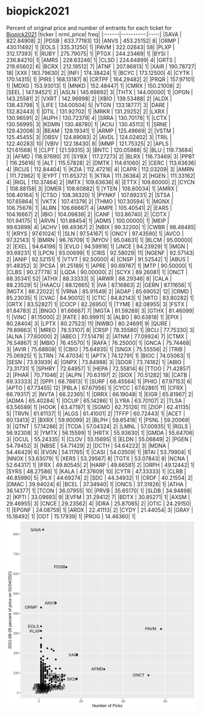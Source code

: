 # biopick2021
Percent of original price and number of entrants for each ticket for [Biopick2021](https://twitter.com/hashtag/Biopick2021)
|ticker | nrml_price| freq|
|:------|----------:|----:|
|SAVA   |  822.84908|    2|
|PDSB   |  633.77193|   13|
|ANVS   |  453.25152|    8|
|ORMP   |  430.11492|    1|
|EOLS   |  335.31250|    1|
|PAVM   |  322.02643|   58|
|PLXP   |  312.17393|    1|
|RUBY   |  275.79075|    1|
|PTGX   |  244.23469|    1|
|BYSI   |  236.84210|    1|
|AMRS   |  228.63246|    1|
|CLSD   |  224.64899|    4|
|GRTS   |  219.65602|    6|
|BCRX   |  212.19512|    7|
|ATNF   |  207.96813|    1|
|XAIR   |  190.78727|   18|
|XXII   |  183.79630|    2|
|INFI   |  174.38424|    1|
|BCYC   |  173.12500|    4|
|CYTK   |  170.14315|    1|
|PIRS   |  168.13187|    8|
|CRTPF  |  164.29482|    2|
|PRQR   |  157.97101|    1|
|MDXG   |  153.93013|    1|
|MNKD   |  152.48447|    1|
|CMRX   |  150.21008|    2|
|SEEL   |  147.94521|    2|
|ASLN   |  145.69892|    3|
|THTX   |  144.00000|    1|
|OPGN   |  143.25581|    2|
|VXRT   |  142.96998|    2|
|XBIO   |  139.53488|    2|
|ALDX   |  138.43798|    1|
|LIFE   |  134.00504|    5|
|VTGN   |  133.18777|    3|
|DARE   |  132.82443|    1|
|DTIL   |  131.92702|    1|
|MRKR   |  131.29252|    2|
|LXRX   |  130.96591|    2|
|AUPH   |  130.72379|    4|
|SRRA   |  130.70176|    1|
|LCTX   |  130.56995|    3|
|KDMN   |  130.48780|    1|
|ACIU   |  130.45113|    1|
|SRNE   |  129.42008|    3|
|BEAM   |  128.19341|    1|
|ARMP   |  125.49669|    2|
|VSTM   |  125.45455|    3|
|OBSV   |  124.89083|    2|
|AVDL   |  124.02402|    3|
|TRIL   |  122.40283|   10|
|VBIV   |  122.18430|    8|
|IMMP   |  121.75325|    2|
|APLS   |  121.61568|    1|
|CLPT   |  121.59315|    3|
|BNTC   |  120.05988|    5|
|BLU    |  119.73684|    3|
|AFMD   |  118.97690|   31|
|SYBX   |  117.27273|    2|
|BLRX   |  116.73469|    3|
|PPBT   |  116.25616|    1|
|ALT    |  115.57828|    2|
|DMTK   |  114.61060|    2|
|CERC   |  113.63636|    4|
|RCUS   |  112.84404|    1|
|KZIA   |  112.47216|    4|
|CAPR   |  112.03209|    3|
|AMRN   |  111.72962|    1|
|EYPT   |  111.65372|    1|
|KTRA   |  111.36364|    2|
|HGEN   |  111.33162|    4|
|RIGL   |  110.37464|    2|
|IMTX   |  109.63636|    6|
|ETTX   |  109.60000|    2|
|CYCN   |  108.88158|    3|
|OMER   |  108.60882|    1|
|YTEN   |  108.60034|    1|
|AMRX   |  108.40164|    1|
|CTSO   |  108.36320|    1|
|PYNKF  |  107.69231|    2|
|STSA   |  107.65864|    1|
|VKTX   |  107.41379|    2|
|THMO   |  107.30594|    1|
|MGNX   |  106.75676|    1|
|ALRN   |  106.66667|    4|
|AMPE   |  105.40541|    2|
|EARS   |  104.16667|    2|
|IBIO   |  104.09836|    2|
|CANF   |  103.86740|    2|
|CDTX   |  101.94175|    1|
|ARVN   |  101.88454|    1|
|ADMS   |  100.00000|    1|
|MEIP   |   99.63899|    4|
|ACHV   |   99.49367|    2|
|NBIX   |   99.32200|    1|
|CWBR   |   98.48485|    1|
|KRYS   |   97.61024|    1|
|SLN    |   97.54167|    1|
|ONCY   |   97.43590|    1|
|AVCO   |   97.32143|    1|
|BMRN   |   96.76709|    1|
|MYOV   |   95.04631|    1|
|BLCM   |   95.00000|    2|
|EXEL   |   94.64198|    1|
|EVLO   |   94.59916|    1|
|JNCE   |   94.23929|    1|
|IMGN   |   93.69231|    1|
|LPCN   |   93.00699|    1|
|CRIS   |   92.58029|   11|
|NGENF  |   92.57143|    2|
|ANIP   |   92.52151|    1|
|VTVT   |   92.50000|    4|
|CNSP   |   91.52542|    1|
|ABUS   |   91.48352|    3|
|PCSA   |   91.25189|    1|
|APRE   |   90.69767|    1|
|MTP    |   90.50000|    1|
|CLBS   |   90.27778|    3|
|LQDA   |   90.00000|    2|
|SCYX   |   89.26081|    1|
|ONCT   |   88.35341|   52|
|ATHX   |   88.33333|    3|
|ARWR   |   88.29346|    8|
|CALA   |   88.23529|    5|
|HAACU  |   88.12665|    1|
|IVA    |   87.16863|    2|
|GERN   |   87.11656|    1|
|MGTX   |   86.22022|    1|
|VRNA   |   85.91549|    2|
|ADAP   |   85.69052|   12|
|CRMD   |   85.23035|    1|
|CVAC   |   84.90012|    1|
|CTIC   |   84.82143|    1|
|MITO   |   83.80282|    1|
|GRTX   |   83.52827|    1|
|COCP   |   82.26950|    1|
|TYME   |   82.08955|    3|
|FSTX   |   81.84783|    2|
|BNGO   |   81.66667|    7|
|MGTA   |   81.59269|    3|
|GTHX   |   81.46099|    1|
|VINC   |   81.15000|    2|
|FATE   |   80.99911|    3|
|ALBO   |   80.63818|    1|
|EPIX   |   80.28404|    3|
|LPTX   |   80.27523|   11|
|NWBO   |   80.24691|    9|
|QURE   |   79.89663|    1|
|MREO   |   78.53107|    8|
|CRSP   |   78.35580|    1|
|BCLI   |   77.75330|    3|
|ALNA   |   77.60000|    2|
|ABEO   |   77.51479|    2|
|ATNM   |   77.09924|    7|
|CTMX   |   76.54867|    3|
|MBIO   |   76.45570|    1|
|RAFA   |   76.25000|    1|
|GNCA   |   75.74468|    3|
|AVIR   |   75.68808|    1|
|CBIO   |   75.64935|    1|
|SNGX   |   75.55556|    2|
|TRIB   |   75.06925|    1|
|LTRN   |   74.47034|    1|
|APTX   |   74.12791|    1|
|BIOC   |   74.05063|    1|
|SESN   |   73.93939|    4|
|GNPX   |   73.84988|    3|
|SDGR   |   73.74182|    1|
|ABIO   |   73.31731|    1|
|SPHRY  |   72.64957|    1|
|HEPA   |   72.55814|    6|
|TTOO   |   71.42857|    2|
|PHAR   |   70.71046|    2|
|ALPN   |   70.63197|    2|
|SIOX   |   70.51282|   18|
|CATB   |   69.33333|    2|
|SPPI   |   68.78613|    1|
|SURF   |   68.45564|    1|
|PHIO   |   67.97153|    6|
|APTO   |   67.73455|   12|
|PBLA   |   67.67956|    1|
|CYCC   |   67.62861|   11|
|CFRX   |   66.79317|    2|
|NVTA   |   66.22365|    1|
|DRRX   |   66.19048|    1|
|EIGR   |   65.81967|    2|
|ADMA   |   65.40284|    1|
|OCUP   |   65.14286|    1|
|LYRA   |   63.70107|    2|
|TLSA   |   63.56589|    1|
|HOOK   |   63.47197|    1|
|SGMO   |   62.75126|   11|
|ZIOP   |   62.41135|    5|
|TRVN   |   61.61137|    1|
|ALGS   |   61.41001|    2|
|TFFP   |   60.72443|    1|
|ACET   |   60.13413|    2|
|BXRX   |   59.90099|    2|
|BLPH   |   59.65418|    1|
|PSNL   |   59.20069|    3|
|QTNT   |   57.14286|    2|
|TCDA   |   57.04324|    2|
|LMNL   |   57.00935|    1|
|RGLS   |   56.92308|    3|
|YMTX   |   56.15599|    1|
|HRTX   |   55.93630|    1|
|GMDA   |   55.64706|    3|
|OCUL   |   55.24335|    1|
|CLOV   |   55.15695|    1|
|ELDN   |   55.06849|    2|
|PGEN   |   54.79452|    3|
|NBSE   |   54.71429|    2|
|DCTH   |   54.64222|    3|
|MDNA   |   54.46429|    6|
|EVGN   |   54.11765|    1|
|CASI   |   54.03509|    1|
|BTAI   |   53.79904|    1|
|NNOX   |   53.63079|    1|
|XERS   |   53.29567|    8|
|TGTX   |   53.07843|    8|
|NCNA   |   52.64317|    1|
|IFRX   |   49.80545|    2|
|HARP   |   49.66581|    2|
|ORPH   |   49.12442|    1|
|SYRS   |   48.27586|    1|
|KALA   |   47.37609|   10|
|CYTR   |   47.33333|    1|
|CLRB   |   46.85990|    5|
|PLX    |   44.69274|    2|
|SDC    |   44.34932|    1|
|CRDF   |   40.21554|    2|
|DMAC   |   39.94024|    6|
|BCEL   |   37.34940|    1|
|ONCS   |   37.31826|    1|
|ATHA   |   36.14377|    1|
|TCON   |   36.07955|   10|
|PRVB   |   35.65170|    1|
|SLDB   |   34.94898|    2|
|KPTI   |   33.09693|    9|
|EVFM   |   31.29412|    7|
|BDTX   |   30.85271|    1|
|AXSM   |   29.46955|    3|
|CNCE   |   29.23562|    4|
|IDRA   |   25.87065|    2|
|OTIC   |   24.29150|    1|
|EPGNF  |   24.08759|    1|
|ARDX   |   22.41113|    2|
|CYDY   |   21.44054|    3|
|GRAY   |   15.18492|    1|
|ODT    |   15.17939|    1|
|PROG   |   14.46360|    1|
![retvspicks](biopicks.png?raw=true)

